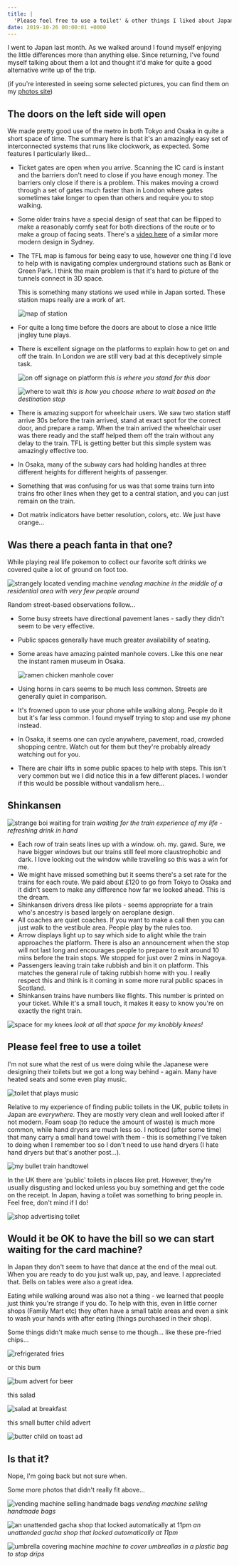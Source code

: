 ```yaml
---
title: |
  'Please feel free to use a toilet' & other things I liked about Japan
date: 2019-10-26 00:00:01 +0000
---
```


I went to Japan last month. As we walked around I found myself enjoying the
little differences more than anything else. Since returning, I've found myself
talking about them a lot and thought it'd make for quite a good alternative
write up of the trip.

<!-- more -->

(if you're interested in seeing some selected pictures, you can find them on my
[photos site](https://photos.charlieegan3.com/archive/month/2019-09))

## The doors on the left side will open

We made pretty good use of the metro in both Tokyo and Osaka in quite a short
space of time. The summary here is that it's an amazingly easy set of
interconnected systems that runs like clockwork, as expected. Some features I
particularly liked...

- Ticket gates are open when you arrive. Scanning the IC card is instant and the
  barriers don't need to close if you have enough money. The barriers only close
  if there is a problem. This makes moving a crowd through a set of gates much
  faster than in London where gates sometimes take longer to open than others
  and require you to stop walking.
- Some older trains have a special design of seat that can be flipped to make a
  reasonably comfy seat for both directions of the route or to make a group of
  facing seats. There's a [video
  here](https://www.youtube.com/watch?v=DxDrPeb2mxs) of a similar more modern
  design in Sydney.
- The TFL map is famous for being easy to use, however one thing I'd love to
  help with is navigating complex underground stations such as Bank or Green
  Park. I think the main problem is that it's hard to picture of the tunnels
  connect in 3D space.

  This is something many stations we used while in Japan sorted. These station
  maps really are a work of art.

  ![map of station](map.jpg)

- For quite a long time before the doors are about to close a nice little
  jingley tune plays.
- There is excellent signage on the platforms to explain how to get on and off
  the train. In London we are still very bad at this deceptively simple task.

  ![on off signage on platform](on-off.png)
  _this is where you stand for this door_

  ![where to wait](where-to-wait.jpg)
  _this is how you choose where to wait based on the destination stop_

- There is amazing support for wheelchair users. We saw two station staff arrive
  30s before the train arrived, stand at exact spot for the correct door,
  and prepare a ramp. When the train arrived the wheelchair user was there ready
  and the staff helped them off the train without any delay to the train. TFL is
  getting better but this simple system was amazingly effective too.
- In Osaka, many of the subway cars had holding handles at three different
  heights for different heights of passenger.
- Something that was confusing for us was that some trains turn into trains fro
  other lines when they get to a central station, and you can just remain on the
  train.
- Dot matrix indicators have better resolution, colors, etc. We just have
  orange...

## Was there a peach fanta in that one?

While playing real life pokemon to collect our favorite soft drinks we covered
quite a lot of ground on foot too.

![strangely located vending machine](wat-machine.jpg)
_vending machine in the middle of a residential area with very few people
around_

Random street-based observations follow...

- Some busy streets have directional pavement lanes - sadly they didn't seem to
  be very effective.
- Public spaces generally have much greater availability of seating.
- Some areas have amazing painted manhole covers. Like this one near the instant
  ramen museum in Osaka.

  ![ramen chicken manhole cover](chick-ramen.jpg)

- Using horns in cars seems to be much less common. Streets are generally quiet
  in comparison.
- It's frowned upon to use your phone while walking along. People do it but it's
  far less common. I found myself trying to stop and use my phone instead.
- In Osaka, it seems one can cycle anywhere, pavement, road, crowded shopping
  centre. Watch out for them but they're probably already watching out for you.
- There are chair lifts in some public spaces to help with steps. This isn't
  very common but we I did notice this in a few different places. I wonder if
  this would be possible without vandalism here...

## Shinkansen

![strange boi waiting for train](tea.jpg)
_waiting for the train experience of my life - refreshing drink in hand_

- Each row of train seats lines up with a window. oh. my. gawd. Sure, we have
  bigger windows but our trains still feel more claustrophobic and dark. I love
  looking out the window while travelling so this was a win for me.
- We might have missed something but it seems there's a set rate for the trains
  for each route. We paid about £120 to go from Tokyo to Osaka and it didn't
  seem to make any difference how far we looked ahead. This is the dream.
- Shinkansen drivers dress like pilots - seems appropriate for a train who's
  ancestry is based largely on aeroplane design.
- All coaches are quiet coaches. If you want to make a call then you can just
  walk to the vestibule area. People play by the rules too.
- Arrow displays light up to say which side to alight while the train approaches
  the platform. There is also an announcement when the stop will not last long
  and encourages people to prepare to exit around 10 mins before the train
  stops. We stopped for just over 2 mins in Nagoya.
- Passengers leaving train take rubbish and bin it on platform. This matches
  the general rule of taking rubbish home with you. I really respect this and
  think is it coming in some more rural public spaces in Scotland.
- Shinkansen trains have numbers like flights. This number is printed on your
  ticket. While it's a small touch, it makes it easy to know you're on exactly
  the right train.

![space for my knees](knees.jpg)
_look at all that space for my knobbly knees!_

## Please feel free to use a toilet
I'm not sure what the rest of us were doing while the Japanese were designing
their toilets but we got a long way behind - again. Many have heated seats and
some even play music.

  ![toilet that plays music](poop-tunes.jpg)

Relative to my experience of finding public toilets in the UK, public toilets in
Japan are _everywhere_. They are mostly very clean and well looked after if not
modern. Foam soap (to reduce the amount of waste) is much more common, while
hand dryers are much less so. I noticed (after some time) that many carry a
small hand towel with them - this is something I've taken to doing when I
remember too so I don't need to use hand dryers (I hate hand dryers but that's
another post...).

  ![my bullet train handtowel](handtowel.jpg)

In the UK there are 'public' toilets in places like pret. However, they're
usually disgusting and locked unless you buy something and get the code on the
receipt. In Japan, having a toilet was something to bring people in. Feel free,
don't mind if I do!

  ![shop advertising toilet](free-toilet.jpg)

## Would it be OK to have the bill so we can start waiting for the card machine?

In Japan they don't seem to have that dance at the end of the meal out. When you
are ready to do you just walk up, pay, and leave. I appreciated that. Bells on
tables were also a great idea.

Eating while walking around was also not a thing - we learned that people just
think you're strange if you do. To help with this, even in little corner shops
(Family Mart etc) they often have a small table areas and even a sink to wash
your hands with after eating (things purchased in their shop).

Some things didn't make much sense to me though... like these pre-fried chips...

![refrigerated fries](fries.jpg)

or this bum

![bum advert for beer](bum-beer.jpg)

this salad

![salad at breakfast](breakfast.jpg)

this small butter child advert

![butter child on toast ad](butter-child.jpg)

## Is that it?

Nope, I'm going back but not sure when.

Some more photos that didn't really fit above...

![vending machine selling handmade bags](bag-vending.jpg)
_vending machine selling handmade bags_

![an unattended gacha shop that locked automatically at 11pm](gacha.jpg)
_an unattended gacha shop that locked automatically at 11pm_

![umbrella covering machine](umbrella-cover.jpg)
_machine to cover umbreallas in a plastic bag to stop drips_
